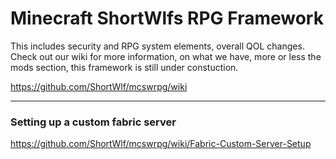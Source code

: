 # Minecraft ShortWlfs RPG Framework

This includes security and RPG system elements, overall QOL changes.
Check out our wiki for more information, on what we have, more or less the mods section, 
this framework is still under constuction. 

https://github.com/ShortWlf/mcswrpg/wiki

---

### Setting up a custom fabric server
https://github.com/ShortWlf/mcswrpg/wiki/Fabric-Custom-Server-Setup
